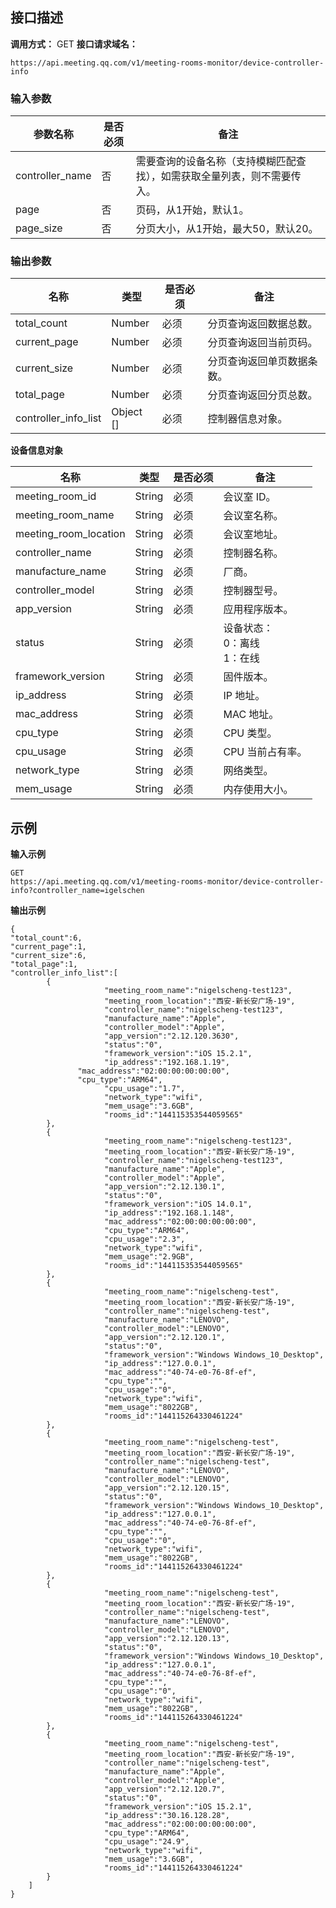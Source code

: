 ## 接口描述
**调用方式：** GET
**接口请求域名：** 
```josn
https://api.meeting.qq.com/v1/meeting-rooms-monitor/device-controller-info
```

### 输入参数
| 参数名称        | 是否必须  | 备注                                                         |
| --------------- | --------| ------------------------------------------------------------ |
| controller_name | 否         | 需要查询的设备名称（支持模糊匹配查找），如需获取全量列表，则不需要传入。 |
| page            | 否    | 页码，从1开始，默认1。                                       |
| page_size       | 否   | 分页大小，从1开始，最大50，默认20。                          |





### 输出参数
| 名称 | 类型 | 是否必须	 |备注 |
|---------|---------|---------|---------|
| total_count | Number | 必须 |分页查询返回数据总数。 |
| current_page | Number | 必须 |分页查询返回当前页码。	 |
| current_size | Number | 必须 |分页查询返回单页数据条数。	 |
| total_page | Number | 必须 |分页查询返回分页总数。	 |
| controller_info_list | Object [] | 必须 |控制器信息对象。 |



**设备信息对象**

| 名称 | 类型 | 是否必须	 |备注 |
|---------|---------|---------|---------|
| meeting_room_id | String | 必须 |会议室 ID。	 |
| meeting_room_name | String | 必须 |会议室名称。	 |
| meeting_room_location | String | 必须 |会议室地址。	 |
| controller_name | String | 必须 |控制器名称。 |
| manufacture_name | String | 必须 |厂商。 |
| controller_model | String | 必须 |控制器型号。 |
| app_version | String | 必须 |应用程序版本。 |
| status | String | 必须 |设备状态：<br>0：离线 <br>1：在线	 |
| framework_version | String | 必须 |固件版本。 |
| ip_address | String | 必须 |IP 地址。 |
| mac_address | String | 必须 |MAC 地址。 |
| cpu_type | String | 必须 |CPU 类型。 |
| cpu_usage | String | 必须 |CPU 当前占有率。 |
| network_type | String | 必须 |网络类型。 |
| mem_usage | String | 必须 |内存使用大小。 |

## 示例
**输入示例**
```josn
GET
https://api.meeting.qq.com/v1/meeting-rooms-monitor/device-controller-info?controller_name=igelschen
```

**输出示例**
```josn
{
"total_count":6,
"current_page":1,
"current_size":6,
"total_page":1,
"controller_info_list":[
		{
					 "meeting_room_name":"nigelscheng-test123",
					 "meeting_room_location":"西安-新长安广场-19",
					 "controller_name":"nigelscheng-test123",
					 "manufacture_name":"Apple",
					 "controller_model":"Apple",
					 "app_version":"2.12.120.3630",
					 "status":"0",
					 "framework_version":"iOS 15.2.1",
					 "ip_address":"192.168.1.19",
		       "mac_address":"02:00:00:00:00:00",
		       "cpu_type":"ARM64",
					 "cpu_usage":"1.7",
					 "network_type":"wifi",
					 "mem_usage":"3.6GB",
					 "rooms_id":"144115353544059565"
		},
		{
					 "meeting_room_name":"nigelscheng-test123",
					 "meeting_room_location":"西安-新长安广场-19",
					 "controller_name":"nigelscheng-test123",
					 "manufacture_name":"Apple",
					 "controller_model":"Apple",
					 "app_version":"2.12.130.1",
					 "status":"0",
					 "framework_version":"iOS 14.0.1",
					 "ip_address":"192.168.1.148",
					 "mac_address":"02:00:00:00:00:00",
					 "cpu_type":"ARM64",
					 "cpu_usage":"2.3",
					 "network_type":"wifi",
					 "mem_usage":"2.9GB",
					 "rooms_id":"144115353544059565"
		},
		{
					 "meeting_room_name":"nigelscheng-test",
					 "meeting_room_location":"西安-新长安广场-19",
					 "controller_name":"nigelscheng-test",
					 "manufacture_name":"LENOVO",
					 "controller_model":"LENOVO",
					 "app_version":"2.12.120.1",
					 "status":"0",
					 "framework_version":"Windows Windows_10_Desktop",
					 "ip_address":"127.0.0.1",
					 "mac_address":"40-74-e0-76-8f-ef",
					 "cpu_type":"",
					 "cpu_usage":"0",
					 "network_type":"wifi",
					 "mem_usage":"8022GB",
					 "rooms_id":"144115264330461224"
		},
		{
					 "meeting_room_name":"nigelscheng-test",
					 "meeting_room_location":"西安-新长安广场-19",
					 "controller_name":"nigelscheng-test",
					 "manufacture_name":"LENOVO",
					 "controller_model":"LENOVO",
					 "app_version":"2.12.120.15",
					 "status":"0",
					 "framework_version":"Windows Windows_10_Desktop",
					 "ip_address":"127.0.0.1",
					 "mac_address":"40-74-e0-76-8f-ef",
					 "cpu_type":"",
					 "cpu_usage":"0",
					 "network_type":"wifi",
					 "mem_usage":"8022GB",
					 "rooms_id":"144115264330461224"
		},
		{
					 "meeting_room_name":"nigelscheng-test",
					 "meeting_room_location":"西安-新长安广场-19",
					 "controller_name":"nigelscheng-test",
					 "manufacture_name":"LENOVO",
					 "controller_model":"LENOVO",
					 "app_version":"2.12.120.13",
					 "status":"0",
					 "framework_version":"Windows Windows_10_Desktop",
					 "ip_address":"127.0.0.1",
					 "mac_address":"40-74-e0-76-8f-ef",
					 "cpu_type":"",
					 "cpu_usage":"0",
					 "network_type":"wifi",
					 "mem_usage":"8022GB",
					 "rooms_id":"144115264330461224"
		},
		{
					 "meeting_room_name":"nigelscheng-test",
					 "meeting_room_location":"西安-新长安广场-19",
					 "controller_name":"nigelscheng-test",
					 "manufacture_name":"Apple",
					 "controller_model":"Apple",
					 "app_version":"2.12.120.7",
					 "status":"0",
					 "framework_version":"iOS 15.2.1",
					 "ip_address":"30.16.128.28",
					 "mac_address":"02:00:00:00:00:00",
					 "cpu_type":"ARM64",
					 "cpu_usage":"24.9",
					 "network_type":"wifi",
					 "mem_usage":"3.6GB",
					 "rooms_id":"144115264330461224"
		}
	]
}
```
